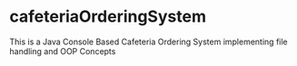 # cafeteriaOrderingSystem
This is a Java Console Based Cafeteria Ordering System implementing file handling and OOP Concepts  
